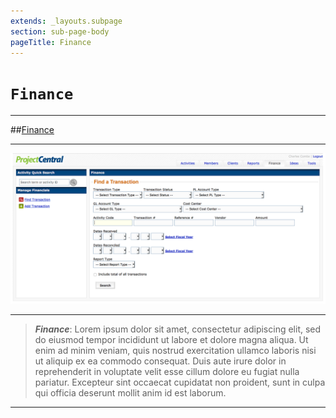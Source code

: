 ```yaml
---
extends: _layouts.subpage
section: sub-page-body
pageTitle: Finance
---
```


# `Finance`

---

##[Finance](/finance)

---

[![image of Finance](../img/activity/Finance.png)](/finance)

---

>**_Finance_**: Lorem ipsum dolor sit amet, consectetur adipiscing elit, sed do
> eiusmod tempor incididunt ut labore et dolore magna aliqua. Ut enim ad minim
> veniam, quis nostrud exercitation ullamco laboris nisi ut aliquip ex ea
> commodo consequat. Duis aute irure dolor in reprehenderit in voluptate velit
> esse cillum dolore eu fugiat nulla pariatur. Excepteur sint occaecat cupidatat
> non proident, sunt in culpa qui officia deserunt mollit anim id est laborum.

---